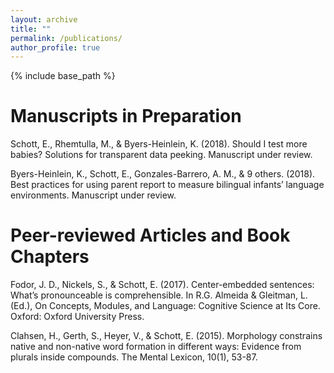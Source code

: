 ```yaml
---
layout: archive
title: ""
permalink: /publications/
author_profile: true
---
```


<!-- {% if author.googlescholar %}
  You can also find my articles on <u><a href="{{author.googlescholar}}">my Google Scholar profile</a>.</u>
{% endif %} -->

{% include base_path %}

Manuscripts in Preparation
=======
Schott, E., Rhemtulla, M., & Byers-Heinlein, K. (2018). Should I test more babies? Solutions for transparent data peeking. Manuscript under review.

Byers-Heinlein, K., Schott, E., Gonzales-Barrero, A. M., & 9 others. (2018). Best practices for using parent report to measure bilingual infants’ language environments. Manuscript under review.

Peer-reviewed Articles and Book Chapters
=======
Fodor, J. D., Nickels, S., & Schott, E. (2017). Center-embedded sentences: What’s pronounceable is comprehensible. In R.G. Almeida & Gleitman, L. (Ed.), On Concepts, Modules, and Language: Cognitive Science at Its Core. Oxford: Oxford University Press.

Clahsen, H., Gerth, S., Heyer, V., & Schott, E. (2015). Morphology constrains native and non-native word formation in different ways: Evidence from plurals inside compounds. The Mental Lexicon, 10(1), 53-87.
<!-- {% for post in site.publications reversed %}
  {% include archive-single.html %}
{% endfor %} -->
